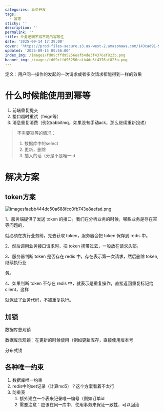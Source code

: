 ```yaml
---
categories: 业务开发
tags:
  - 幂等
sticky: ''
description: ''
permalink: ''
title: 业务逻辑不得不说的幂等性
date: '2025-09-14 17:39:00'
cover: 'https://prod-files-secure.s3.us-west-2.amazonaws.com/143cad91-961b-48b0-82dc-78fbb6eb5abe/24d85998-e308-4baa-87fa-8d48c6d92494/82673125_p0.png?X-Amz-Algorithm=AWS4-HMAC-SHA256&X-Amz-Content-Sha256=UNSIGNED-PAYLOAD&X-Amz-Credential=ASIAZI2LB466YWATQHQB%2F20250919%2Fus-west-2%2Fs3%2Faws4_request&X-Amz-Date=20250919T080047Z&X-Amz-Expires=3600&X-Amz-Security-Token=IQoJb3JpZ2luX2VjEFUaCXVzLXdlc3QtMiJHMEUCIQCGeX5lf7WYIiclP2PaDT%2FCoUOoQfHY%2F%2BHHjvk7d31p1QIgHEsXtm%2BBm2HLJ%2FfPtlL086CTtkPU5wgWeneApA2Zo3wqiAQIzv%2F%2F%2F%2F%2F%2F%2F%2F%2F%2FARAAGgw2Mzc0MjMxODM4MDUiDEAcasX%2Ftnc4OPExQCrcA8anrEcM9imVEZUpFk7AcDD70xEwdqSDNCzqiaV%2BwcxsZO5Ul2Exx7saPrlQhM4maQNe6tIDSiloBLOcMUIF0dOsgG2pFEGuEic5T4bfaJZZyhdO1E0kt7pMQKFKSUlU81rghJTaP8I3cHRNbG%2BM9AVFqAi%2FCBBC9ulE13I3oJdSyhlQ1fBPfAwLzfM617dtEYiNhcUQO7k39eTpdUUEQM%2F8bHeT4o975KxvXM4%2B3D3m29z79IXoPEBlP4KNxLgFQxIdkx3LNZ3LOW5qb6CaVQszD%2F5iXl2rmVB1f%2B5SEcsJiWN%2BQvJsHNg%2B4XTsXmZwKr2GfKa8ps4Frc4%2FwlpDWcHfakgnPJpGP160pxdFaJUUCDD0T9ZVTVfbbx1w6Jy%2BUnZWf2UXWPiasS3rvf2BsoIUY9AOuM1DIFuwFzYGBS0kEWVHD1u2kzoym2461YeML3xJjCuLLBUQuMXvu%2Fibx9zU4mK6GRpRUnDBnv%2F5p377bk%2BAfBn2262hqVcCvjDeTzCDQg3ZrgSynqurCY%2FI3FpmjhuYSdYKBq7CsjQpoHJZrVMcWa3qe%2Bz%2FvoV0Y4yEScLmTDHevt%2FWj3%2FU4NKzqQdWkPLGn78wygTWSpI%2BP8dYOeAUJFk2EE97fYh1MK%2B9s8YGOqUBK7c%2BSP2j71v0Wz0l%2Bka1P%2FhcYWUz7hHpw1SBm1o2d%2Ftb8ixpYT8r%2BCpAjd7JxszwvBmsRcC871U2kwh%2B9T2N7pS0YU5TcmQQvfwsp1Kg5FR4YUn34NZ1XHc6PNiMJpKC4eGpIxEFJ3APOSLPu7Mqdyd9HO5semT969Y0KVm6jk%2BfX%2FznQUFsD41ooYo%2BKJOch%2FY5CDkGaP%2BWTli%2BhQ2OiVKGADp5&X-Amz-Signature=536af968e1b4d419bc0d00b669813cecd6f613d3600243e4a8020c48e071fa40&X-Amz-SignedHeaders=host&x-amz-checksum-mode=ENABLED&x-id=GetObject'
updated: '2025-09-15 09:56:00'
index_img: /images/fd09cffd95256eafb4de3f4376af823b.png
banner_img: /images/fd09cffd95256eafb4de3f4376af823b.png
---
```


定义：用户同一操作的发起的一次请求或者多次请求都能得到一样的效果


# 什么时候能使用到幂等

1. 前端重复提交
2. 接口超时重试（feign等）
3. 消息重复消费（例如rabbitmq，如果没有手动ack，那么继续重新投递）
> 不需要幂等的情况：
> 1. 数据库中的select
> 2. 更新，删除
> 3. 插入的话（分是不是唯一id
>

# 解决方案


## token方案


![imagesfaebb444dc50a688fcc0fb743e8aefad.png](/images/d884a09f539819a2e9e4fb24c2a4a18a.png)


1、服务端提供了发送 token 的接口。我们在分析业务的时候，哪些业务是存在幂等问题的，


就必须在执行业务前，先去获取 token，服务器会把 token 保存到 redis 中。


2、然后调用业务接口请求时，把 token 携带过去，一般放在请求头部。


3、服务器判断 token 是否存在 redis 中，存在表示第一次请求，然后删除 token,继续执行业


务。


4、如果判断 token 不存在 redis 中，就表示是重复操作，直接返回重复标记给 client，这样


就保证了业务代码，不被重复执行。


## 加锁


数据库悲观锁


数据库乐观锁：在更新的时候使用（例如更新库存，直接使用版本号


分布式锁


## 各种唯一约束

1. 数据库唯一约束
2. redis中的set记录（计算md5）？这个方案看着不太行
3. 防重表
    1. 额外建立一个表来记录唯一编号（例如订单id
    2. 需要注意：应该在同一库中，使用事务来保证一致性，可以回滚
